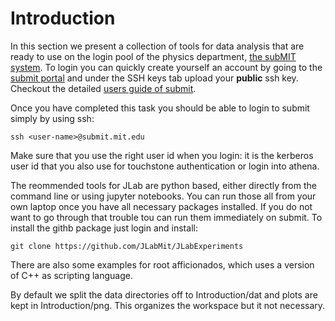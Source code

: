 # Introduction

In this section we present a collection of tools for data analysis that are ready to use on the login pool of the physics department, [the subMIT system](http://submit04.mit.edu/). To login you can quickly create yourself an account by going to the [submit portal](https://submit-portal.mit.edu) and under the SSH keys tab upload your **public** ssh key. Checkout the detailed [users guide of submit](http://submit04.mit.edu/submit-users-guide/index.html).

Once you have completed this task you should be able to login to submit simply by using ssh:

    ssh <user-name>@submit.mit.edu

Make sure that you use the right user id when you login: it is the kerberos user id that you also use for touchstone authentication or login into athena.

The reommended tools for JLab are python based, either directly from the command line or using jupyter notebooks. You can run those all from your own laptop once you have all necessary packages installed. If you do not want to go through that trouble tou can run them immediately on submit. To install the githb package just login and install:

    git clone https://github.com/JLabMit/JLabExperiments

There are also some examples for root afficionados, which uses a version of C++ as scripting language.

By default we split the data directories off to Introduction/dat and plots are kept in Introduction/png. This organizes the workspace but it not necessary.

